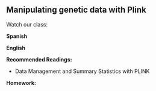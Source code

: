 ## Manipulating genetic data with Plink ##
Watch our class:

**Spanish**

**English** 

**Recommended Readings:**
- Data Management and Summary Statistics with PLINK

**Homework:**
  
